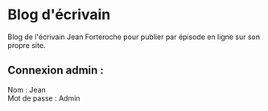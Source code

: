 # Blog d'écrivain
Blog de l'écrivain Jean Forteroche pour publier par épisode en ligne sur son propre site.

## Connexion admin :
Nom : Jean </br>
Mot de passe : Admin

